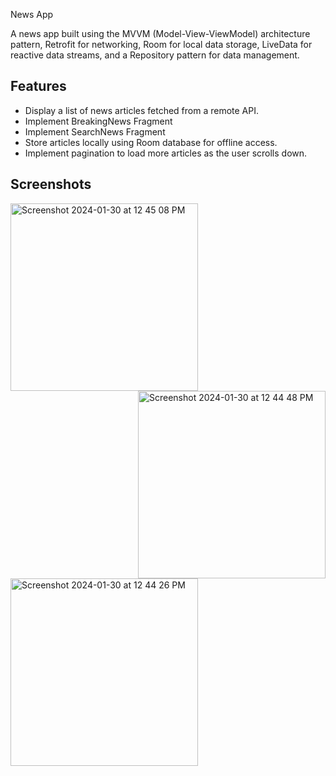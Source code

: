 News App

A news app built using the MVVM (Model-View-ViewModel) architecture pattern, Retrofit for networking, Room for local data storage, LiveData for reactive data streams, and a Repository pattern for data management.

## Features
- Display a list of news articles fetched from a remote API.
- Implement BreakingNews Fragment  
- Implement SearchNews Fragment  
- Store articles locally using Room database for offline access.
- Implement pagination to load more articles as the user scrolls down.

## Screenshots


<img align="left" width="300" alt="Screenshot 2024-01-30 at 12 45 08 PM" src="https://github.com/Nirali123456789/MVVMNewsApp/assets/90322848/f688cdd1-1a13-4936-81d5-61c5239781f7">
<img align="right" width="300" alt="Screenshot 2024-01-30 at 12 44 48 PM" src="https://github.com/Nirali123456789/MVVMNewsApp/assets/90322848/8374d387-43ea-45f2-bac3-2910d4e258c3">
<img width="300" alt="Screenshot 2024-01-30 at 12 44 26 PM" src="https://github.com/Nirali123456789/MVVMNewsApp/assets/90322848/af029f5c-1f2c-418a-9e36-1d4b89c9c815">
